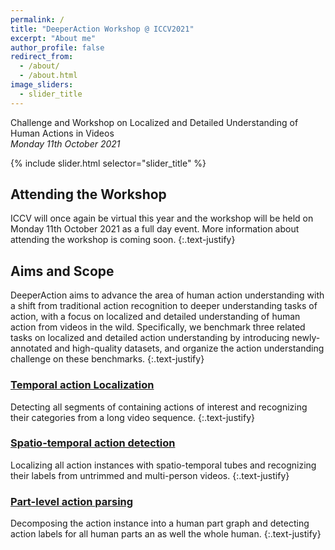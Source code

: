 ```yaml
---
permalink: /
title: "DeeperAction Workshop @ ICCV2021"
excerpt: "About me"
author_profile: false
redirect_from: 
  - /about/
  - /about.html
image_sliders:
  - slider_title
---
```

Challenge and Workshop on Localized and Detailed Understanding of Human Actions in Videos<br>
*Monday 11th October 2021*

{% include slider.html selector="slider_title" %}

## Attending the Workshop

ICCV will once again be virtual this year and the workshop will be held on Monday 11th October 2021 as a full day event. More information about attending the workshop is coming soon.
{:.text-justify}

## Aims and Scope

DeeperAction aims to advance the area of human action understanding with a shift from traditional action recognition to deeper understanding tasks of action, with a focus on localized and detailed understanding of human action from videos in the wild. Specifically, we benchmark three related tasks on localized and detailed action understanding by introducing newly-annotated and high-quality datasets, and organize the action understanding challenge on these benchmarks. 
{:.text-justify}

### [Temporal action Localization](/tracks/1-refineaction/)

Detecting all segments of containing actions of interest and recognizing their categories from a long video sequence. 
{:.text-justify}

### [Spatio-temporal action detection](/tracks/2-multisports/)

Localizing all action instances with spatio-temporal tubes and recognizing their labels from untrimmed and multi-person videos. 
{:.text-justify}

### [Part-level action parsing](/tracks/3-kineticstps/)

Decomposing the action instance into a human part graph and detecting action labels for all human parts an as well the whole human.
{:.text-justify}
